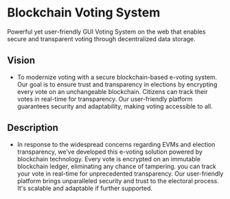 # Blockchain Voting System
Powerful yet user-friendly GUI Voting System on the web that enables secure and transparent voting through decentralized data storage.

## Vision
- To modernize voting with a secure blockchain-based e-voting system. Our goal is to ensure trust and transparency in elections by encrypting every vote on an unchangeable blockchain. Citizens can track their votes in real-time for transparency. Our user-friendly platform guarantees security and adaptability, making voting accessible to all.

## Description
- In response to the widespread concerns regarding EVMs and election transparency, we’ve developed this e-voting solution powered by blockchain technology. Every vote is encrypted on an immutable blockchain ledger, eliminating any chance of tampering. you can track your vote in real-time for unprecedented transparency. Our user-friendly platform brings unparalleled security and trust to the electoral process. It's scalable and adaptable if further supported.
